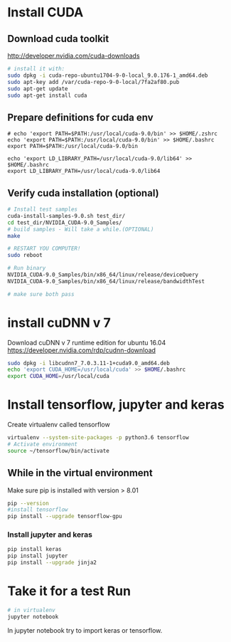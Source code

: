 # Install CUDA

## Download cuda toolkit
http://developer.nvidia.com/cuda-downloads
```sh
# install it with:
sudo dpkg -i cuda-repo-ubuntu1704-9-0-local_9.0.176-1_amd64.deb
sudo apt-key add /var/cuda-repo-9-0-local/7fa2af80.pub
sudo apt-get update
sudo apt-get install cuda
```

## Prepare definitions for cuda env
```
# echo 'export PATH=$PATH:/usr/local/cuda-9.0/bin' >> $HOME/.zshrc
echo 'export PATH=$PATH:/usr/local/cuda-9.0/bin' >> $HOME/.bashrc
export PATH=$PATH:/usr/local/cuda-9.0/bin

echo 'export LD_LIBRARY_PATH=/usr/local/cuda-9.0/lib64' >> $HOME/.bashrc
export LD_LIBRARY_PATH=/usr/local/cuda-9.0/lib64
```

## Verify cuda installation (optional)

```sh
# Install test samples
cuda-install-samples-9.0.sh test_dir/
cd test_dir/NVIDIA_CUDA-9.0_Samples/
# build samples - Will take a while.(OPTIONAL)
make

# RESTART YOU COMPUTER!
sudo reboot

# Run binary
NVIDIA_CUDA-9.0_Samples/bin/x86_64/linux/release/deviceQuery
NVIDIA_CUDA-9.0_Samples/bin/x86_64/linux/release/bandwidthTest

# make sure both pass

```


# install cuDNN v 7
Download cuDNN v 7 runtime edition for ubuntu 16.04
https://developer.nvidia.com/rdp/cudnn-download

```sh
sudo dpkg -i libcudnn7_7.0.3.11-1+cuda9.0_amd64.deb
echo 'export CUDA_HOME=/usr/local/cuda' >> $HOME/.bashrc
export CUDA_HOME=/usr/local/cuda
```

# Install tensorflow, jupyter and keras
Create virtualenv called tensorflow
```sh
virtualenv --system-site-packages -p python3.6 tensorflow
# Activate environment
source ~/tensorflow/bin/activate
```

## While in the virtual environment
Make sure pip is installed with version > 8.01
```sh
pip --version
#install tensorflow
pip install --upgrade tensorflow-gpu
```

### Install jupyter and keras
```sh
pip install keras
pip install jupyter
pip install --upgrade jinja2
```

# Take it for a test Run
```sh
# in virtualenv
jupyter notebook
```

In jupyter notebook try to import keras or tensorflow.
